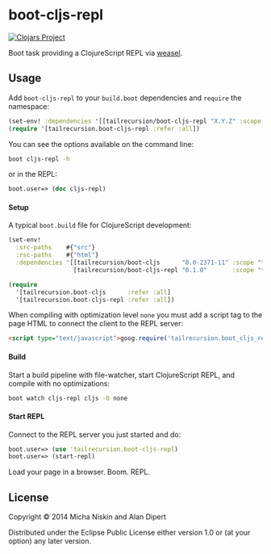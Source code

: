 # boot-cljs-repl

[![Clojars Project][2]][3]

Boot task providing a ClojureScript REPL via [weasel].

## Usage

Add `boot-cljs-repl` to your `build.boot` dependencies and `require` the
namespace:

```clj
(set-env! :dependencies '[[tailrecursion/boot-cljs-repl "X.Y.Z" :scope "test"]])
(require '[tailrecursion.boot-cljs-repl :refer :all])
```

You can see the options available on the command line:

```bash
boot cljs-repl -h
```

or in the REPL:

```clj
boot.user=> (doc cljs-repl)
```

#### Setup

A typical `boot.build` file for ClojureScript development:

```clj
(set-env!
  :src-paths    #{"src"}
  :rsc-paths    #{"html"}
  :dependencies '[[tailrecursion/boot-cljs      "0.0-2371-11" :scope "test"]
                  [tailrecursion/boot-cljs-repl "0.1.0"       :scope "test"]])

(require
  '[tailrecursion.boot-cljs      :refer :all]
  '[tailrecursion.boot-cljs-repl :refer :all])
```

When compiling with optimization level `none` you must add a script tag to the
page HTML to connect the client to the REPL server:

```html
<script type="text/javascript">goog.require('tailrecursion.boot_cljs_repl');</script>
```

#### Build

Start a build pipeline with file-watcher, start ClojureScript REPL, and compile
with no optimizations:

```bash
boot watch cljs-repl cljs -O none
```

#### Start REPL

Connect to the REPL server you just started and do:

```clj
boot.user=> (use 'tailrecursion.boot-cljs-repl)
boot.user=> (start-repl)
```

Load your page in a browser. Boom. REPL.

## License

Copyright © 2014 Micha Niskin and Alan Dipert

Distributed under the Eclipse Public License either version 1.0 or (at
your option) any later version.

[1]: https://github.com/tailrecursion/boot
[2]: http://clojars.org/tailrecursion/boot-cljs-repl/latest-version.svg?cache=2
[3]: http://clojars.org/tailrecursion/boot-cljs-repl
[cider]: https://github.com/clojure-emacs/cider
[weasel]: https://github.com/tomjakubowski/weasel
